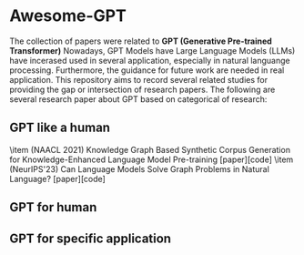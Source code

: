 # Awesome-GPT
The collection of papers were related to **GPT (Generative Pre-trained Transformer)**
Nowadays, GPT Models have Large Language Models (LLMs) have incerased used in several application, especially in natural languange processing. Furthermore, the guidance for future work are needed in real application. This repository aims to record several related studies for providing the gap or intersection of research papers. The following are several research paper about GPT based on categorical of research:
## GPT like a human
\item (NAACL 2021) Knowledge Graph Based Synthetic Corpus Generation for Knowledge-Enhanced Language Model Pre-training [paper][code]
\item (NeurIPS'23) Can Language Models Solve Graph Problems in Natural Language? [paper][code]
## GPT for human
## GPT for specific application
